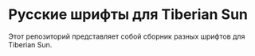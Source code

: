 # Русские шрифты для Tiberian Sun
Этот репозиторий представляет собой сборник разных шрифтов для Tiberian Sun.
